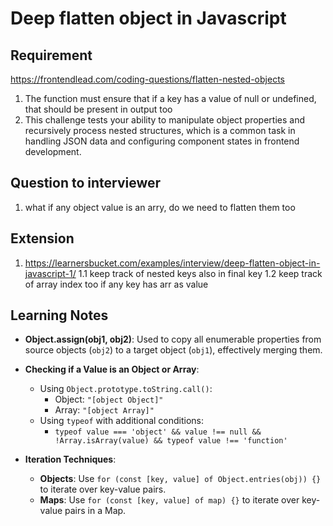 # Deep flatten object in Javascript
## Requirement
https://frontendlead.com/coding-questions/flatten-nested-objects


1. The function must ensure that if a key has a value of null or undefined, that should be present in output too
2.  This challenge tests your ability to manipulate object properties and recursively process nested structures, which is a common task in handling JSON data and configuring component states in frontend development.

## Question to interviewer
1. what if any object value is an arry, do we need to flatten them too

## Extension
1. https://learnersbucket.com/examples/interview/deep-flatten-object-in-javascript-1/ 
1.1 keep track of nested keys also in final key
1.2 keep track of array index too if any key has arr as value

## Learning Notes

- **Object.assign(obj1, obj2)**: Used to copy all enumerable properties from source objects (`obj2`) to a target object (`obj1`), effectively merging them.

- **Checking if a Value is an Object or Array**:
  - Using `Object.prototype.toString.call()`:
    - Object: `"[object Object]"`
    - Array: `"[object Array]"`
  - Using `typeof` with additional conditions:
    - `typeof value === 'object' && value !== null && !Array.isArray(value) && typeof value !== 'function'`

- **Iteration Techniques**:
  - **Objects**: Use `for (const [key, value] of Object.entries(obj)) {}` to iterate over key-value pairs.
  - **Maps**: Use `for (const [key, value] of map) {}` to iterate over key-value pairs in a Map.
